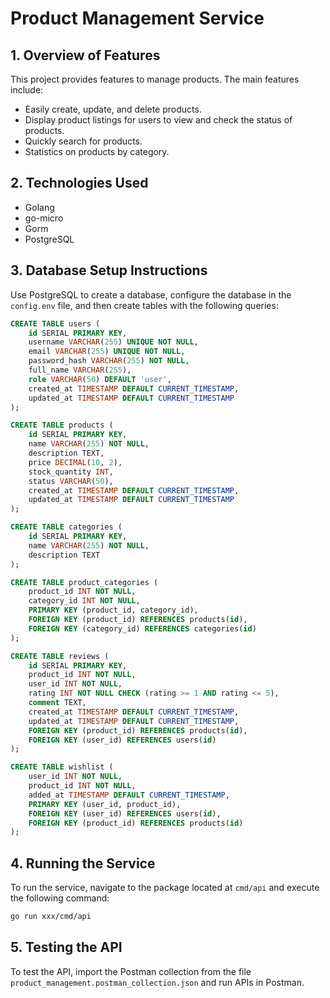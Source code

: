 # Product Management Service

## 1. Overview of Features

This project provides features to manage products. The main features include:
- Easily create, update, and delete products.
- Display product listings for users to view and check the status of products.
- Quickly search for products.
- Statistics on products by category.

## 2. Technologies Used

- Golang
- go-micro
- Gorm
- PostgreSQL

## 3. Database Setup Instructions

Use PostgreSQL to create a database, configure the database in the `config.env` file, and then create tables with the following queries:

```sql
CREATE TABLE users (
    id SERIAL PRIMARY KEY,
    username VARCHAR(255) UNIQUE NOT NULL,
    email VARCHAR(255) UNIQUE NOT NULL,
    password_hash VARCHAR(255) NOT NULL,
    full_name VARCHAR(255),
    role VARCHAR(50) DEFAULT 'user',
    created_at TIMESTAMP DEFAULT CURRENT_TIMESTAMP,
    updated_at TIMESTAMP DEFAULT CURRENT_TIMESTAMP
);

CREATE TABLE products (
    id SERIAL PRIMARY KEY,
    name VARCHAR(255) NOT NULL,
    description TEXT,
    price DECIMAL(10, 2),
    stock_quantity INT,
    status VARCHAR(50),
    created_at TIMESTAMP DEFAULT CURRENT_TIMESTAMP,
    updated_at TIMESTAMP DEFAULT CURRENT_TIMESTAMP
);

CREATE TABLE categories (
    id SERIAL PRIMARY KEY,
    name VARCHAR(255) NOT NULL,
    description TEXT
);

CREATE TABLE product_categories (
    product_id INT NOT NULL,
    category_id INT NOT NULL,
    PRIMARY KEY (product_id, category_id),
    FOREIGN KEY (product_id) REFERENCES products(id),
    FOREIGN KEY (category_id) REFERENCES categories(id)
);

CREATE TABLE reviews (
    id SERIAL PRIMARY KEY,
    product_id INT NOT NULL,
    user_id INT NOT NULL,
    rating INT NOT NULL CHECK (rating >= 1 AND rating <= 5),
    comment TEXT,
    created_at TIMESTAMP DEFAULT CURRENT_TIMESTAMP,
    updated_at TIMESTAMP DEFAULT CURRENT_TIMESTAMP,
    FOREIGN KEY (product_id) REFERENCES products(id),
    FOREIGN KEY (user_id) REFERENCES users(id)
);

CREATE TABLE wishlist (
    user_id INT NOT NULL,
    product_id INT NOT NULL,
    added_at TIMESTAMP DEFAULT CURRENT_TIMESTAMP,
    PRIMARY KEY (user_id, product_id),
    FOREIGN KEY (user_id) REFERENCES users(id),
    FOREIGN KEY (product_id) REFERENCES products(id)
);
```

## 4. Running the Service

To run the service, navigate to the package located at `cmd/api` and execute the following command:

```bash
go run xxx/cmd/api
```

## 5. Testing the API

To test the API, import the Postman collection from the file `product_management.postman_collection.json` and run APIs in Postman.

